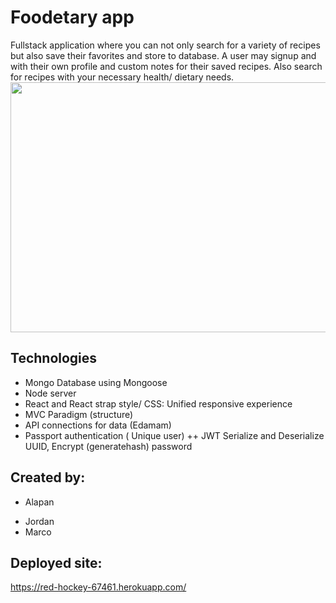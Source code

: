 # Foodetary app
Fullstack application where you can not only search for a variety of recipes but also save their favorites and store to database.
A user may signup and with their own profile and custom notes for their saved recipes.
Also search for recipes with your necessary health/ dietary needs.
<img src = "client//images/foodetary.JPG" height=400 width=600>

## Technologies
- Mongo Database using Mongoose
- Node server
- React and React strap style/ CSS: Unified responsive experience
- MVC Paradigm (structure)
- API connections for data (Edamam)
- Passport authentication ( Unique user) ++ JWT Serialize and Deserialize UUID, Encrypt (generatehash) password

## Created by:
- Alapan
+ Jordan
+ Marco

## Deployed site:

https://red-hockey-67461.herokuapp.com/
